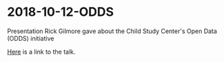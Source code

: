 # 2018-10-12-ODDS
Presentation Rick Gilmore gave about the Child Study Center's Open Data (ODDS) initiative

[Here](https://gilmore-lab.github.io/2018-10-12-ODDS/) is a link to the talk.
